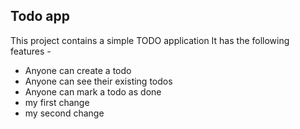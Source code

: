 ## Todo app

This project contains a simple TODO application
It has the following features - 

- Anyone can create a todo
- Anyone can see their existing todos
- Anyone can mark a todo as done
- my first change
- my second change
